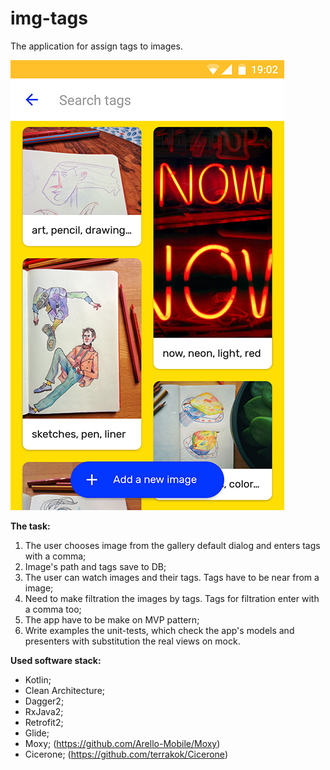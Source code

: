 # img-tags
The application for assign tags to images.

![Screenshot](https://github.com/Z-13/img-tags/blob/master/info/screenshot_img_tags.jpg)

**The task:**

1. The user chooses image from the gallery default dialog and enters tags with a comma;
2. Image's path and tags save to DB;
3. The user can watch images and their tags. Tags have to be near from a image;
4. Need to make filtration the images by tags. Tags for filtration enter with a comma too;
5. The app have to be make on MVP pattern;
6. Write examples the unit-tests, which check the app's models and presenters with substitution the real views on mock.

**Used software stack:**

 - Kotlin;
 - Clean Architecture;
 - Dagger2;
 - RxJava2;
 - Retrofit2;
 - Glide;
 - Moxy; (https://github.com/Arello-Mobile/Moxy)
 - Cicerone; (https://github.com/terrakok/Cicerone)
